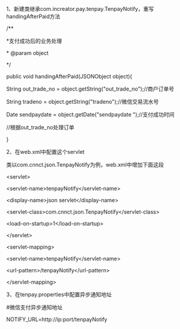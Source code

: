 1、新建类继承com.increator.pay.tenpay.TenpayNotify，重写handingAfterPaid方法

/\*\*

\*支付成功后的业务处理

\* @param object

\*/

 public void handingAfterPaid\(JSONObject object\){

 String out\_trade\_no = object.getString\("out\_trade\_no"\);//商户订单号

 String tradeno = object.getString\("tradeno"\);//微信交易流水号

 Date sendpaydate = object.getDate\("sendpaydate "\);//支付成功时间

 //根据out\_trade\_no处理订单

 }

2、在web.xml中配置这个servlet

类以com.cnnct.json.TenpayNotify为例，web.xml中增加下面这段

&lt;servlet&gt;

&lt;servlet-name&gt;tenpayNotify&lt;/servlet-name&gt;

&lt;display-name&gt;json servlet&lt;/display-name&gt;

&lt;servlet-class&gt;com.cnnct.json.TenpayNotify&lt;/servlet-class&gt;

&lt;load-on-startup&gt;1&lt;/load-on-startup&gt;

&lt;/servlet&gt;

&lt;servlet-mapping&gt;

&lt;servlet-name&gt;tenpayNotify&lt;/servlet-name&gt;

&lt;url-pattern&gt;/tenpayNotify&lt;/url-pattern&gt;

&lt;/servlet-mapping&gt;



3、在tenpay.properties中配置异步通知地址

\#微信支付异步通知地址

NOTIFY\_URL=http://ip:port/tenpayNotify



